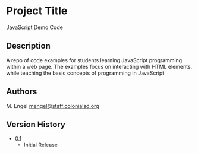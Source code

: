# Project Title

JavaScript Demo Code

## Description

A repo of code examples for students learning JavaScript programming within a web page.  The examples focus on interacting with HTML elements, while teaching the basic concepts of programming in JavaScript



## Authors

M. Engel
mengel@staff.colonialsd.org


## Version History

* 0.1
    * Initial Release

